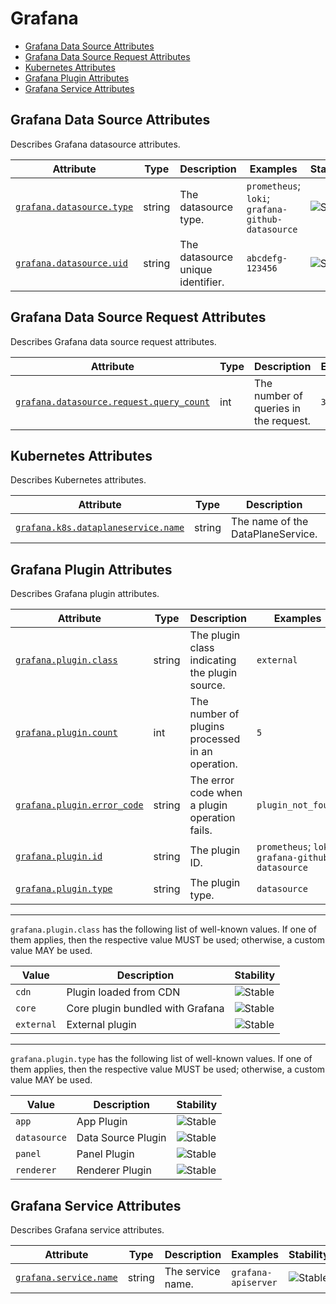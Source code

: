 <!-- NOTE: THIS FILE IS AUTOGENERATED. DO NOT EDIT BY HAND. -->
<!-- see templates/registry/markdown/attribute_namespace.md.j2 -->

# Grafana

- [Grafana Data Source Attributes](#grafana-data-source-attributes)
- [Grafana Data Source Request Attributes](#grafana-data-source-request-attributes)
- [Kubernetes Attributes](#kubernetes-attributes)
- [Grafana Plugin Attributes](#grafana-plugin-attributes)
- [Grafana Service Attributes](#grafana-service-attributes)

## Grafana Data Source Attributes

Describes Grafana datasource attributes.

| Attribute | Type | Description | Examples | Stability |
|---|---|---|---|---|
| <a id="grafana-datasource-type" href="#grafana-datasource-type">`grafana.datasource.type`</a> | string | The datasource type. | `prometheus`; `loki`; `grafana-github-datasource` | ![Stable](https://img.shields.io/badge/-stable-lightgreen) |
| <a id="grafana-datasource-uid" href="#grafana-datasource-uid">`grafana.datasource.uid`</a> | string | The datasource unique identifier. | `abcdefg-123456` | ![Stable](https://img.shields.io/badge/-stable-lightgreen) |

## Grafana Data Source Request Attributes

Describes Grafana data source request attributes.

| Attribute | Type | Description | Examples | Stability |
|---|---|---|---|---|
| <a id="grafana-datasource-request-query-count" href="#grafana-datasource-request-query-count">`grafana.datasource.request.query_count`</a> | int | The number of queries in the request. | `3` | ![Stable](https://img.shields.io/badge/-stable-lightgreen) |

## Kubernetes Attributes

Describes Kubernetes attributes.

| Attribute | Type | Description | Examples | Stability |
|---|---|---|---|---|
| <a id="grafana-k8s-dataplaneservice-name" href="#grafana-k8s-dataplaneservice-name">`grafana.k8s.dataplaneservice.name`</a> | string | The name of the DataPlaneService. | `v0alpha1.prometheus.grafana.app` | ![Stable](https://img.shields.io/badge/-stable-lightgreen) |

## Grafana Plugin Attributes

Describes Grafana plugin attributes.

| Attribute | Type | Description | Examples | Stability |
|---|---|---|---|---|
| <a id="grafana-plugin-class" href="#grafana-plugin-class">`grafana.plugin.class`</a> | string | The plugin class indicating the plugin source. | `external` | ![Stable](https://img.shields.io/badge/-stable-lightgreen) |
| <a id="grafana-plugin-count" href="#grafana-plugin-count">`grafana.plugin.count`</a> | int | The number of plugins processed in an operation. | `5` | ![Stable](https://img.shields.io/badge/-stable-lightgreen) |
| <a id="grafana-plugin-error-code" href="#grafana-plugin-error-code">`grafana.plugin.error_code`</a> | string | The error code when a plugin operation fails. | `plugin_not_found` | ![Stable](https://img.shields.io/badge/-stable-lightgreen) |
| <a id="grafana-plugin-id" href="#grafana-plugin-id">`grafana.plugin.id`</a> | string | The plugin ID. | `prometheus`; `loki`; `grafana-github-datasource` | ![Stable](https://img.shields.io/badge/-stable-lightgreen) |
| <a id="grafana-plugin-type" href="#grafana-plugin-type">`grafana.plugin.type`</a> | string | The plugin type. | `datasource` | ![Stable](https://img.shields.io/badge/-stable-lightgreen) |

---

`grafana.plugin.class` has the following list of well-known values. If one of them applies, then the respective value MUST be used; otherwise, a custom value MAY be used.

| Value  | Description | Stability |
|---|---|---|
| `cdn` | Plugin loaded from CDN | ![Stable](https://img.shields.io/badge/-stable-lightgreen) |
| `core` | Core plugin bundled with Grafana | ![Stable](https://img.shields.io/badge/-stable-lightgreen) |
| `external` | External plugin | ![Stable](https://img.shields.io/badge/-stable-lightgreen) |

---

`grafana.plugin.type` has the following list of well-known values. If one of them applies, then the respective value MUST be used; otherwise, a custom value MAY be used.

| Value  | Description | Stability |
|---|---|---|
| `app` | App Plugin | ![Stable](https://img.shields.io/badge/-stable-lightgreen) |
| `datasource` | Data Source Plugin | ![Stable](https://img.shields.io/badge/-stable-lightgreen) |
| `panel` | Panel Plugin | ![Stable](https://img.shields.io/badge/-stable-lightgreen) |
| `renderer` | Renderer Plugin | ![Stable](https://img.shields.io/badge/-stable-lightgreen) |

## Grafana Service Attributes

Describes Grafana service attributes.

| Attribute | Type | Description | Examples | Stability |
|---|---|---|---|---|
| <a id="grafana-service-name" href="#grafana-service-name">`grafana.service.name`</a> | string | The service name. | `grafana-apiserver` | ![Stable](https://img.shields.io/badge/-stable-lightgreen) |
